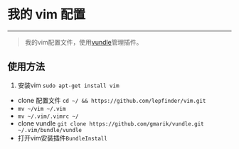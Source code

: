 # 我的 vim 配置
------
> 我的vim配置文件，使用[vundle](https://github.com/gmarik/vundle)管理插件。

## 使用方法

1. 安装vim `sudo apt-get install vim`
- clone 配置文件 `cd ~/ && https://github.com/lepfinder/vim.git`
- `mv ~/vim ~/.vim`
- `mv ~/.vim/.vimrc ~/`
- clone vundle `git clone https://github.com/gmarik/vundle.git ~/.vim/bundle/vundle`
- 打开vim安装插件`BundleInstall`



